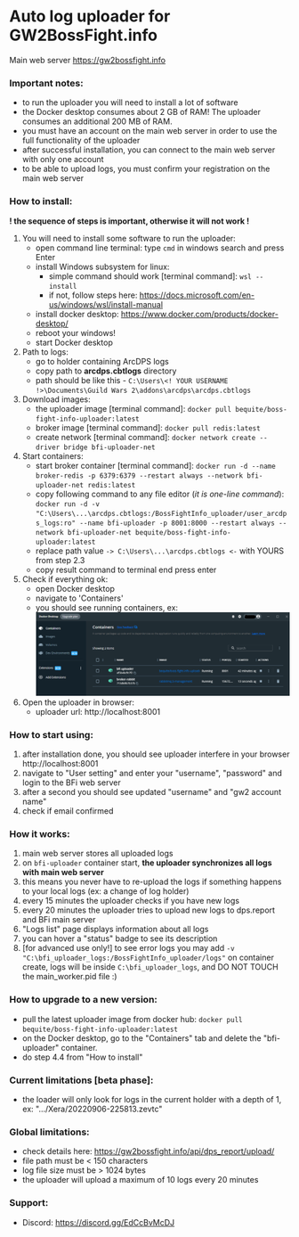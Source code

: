 # Auto log uploader for GW2BossFight.info

Main web server https://gw2bossfight.info

### Important notes:

- to run the uploader you will need to install a lot of software
- the Docker desktop consumes about 2 GB of RAM! The uploader consumes an additional 200 MB of RAM.
- you must have an account on the main web server in order to use the full functionality of the uploader
- after successful installation, you can connect to the main web server with only one account
- to be able to upload logs, you must confirm your registration on the main web server

### How to install:

**! the sequence of steps is important, otherwise it will not work !**

1. You will need to install some software to run the uploader:
    - open command line terminal: type `cmd` in windows search and press Enter
    - install Windows subsystem for linux:
        - simple command should work [terminal command]: `wsl --install`
        - if not, follow steps here: https://docs.microsoft.com/en-us/windows/wsl/install-manual
    - install docker desktop: https://www.docker.com/products/docker-desktop/
    - reboot your windows!
    - start Docker desktop
2. Path to logs:
    - go to holder containing ArcDPS logs
    - copy path to **arcdps.cbtlogs** directory
    - path should be like this - `C:\Users\<! YOUR USERNAME !>\Documents\Guild Wars 2\addons\arcdps\arcdps.cbtlogs`
3. Download images:
    - the uploader image [terminal command]: `docker pull bequite/boss-fight-info-uploader:latest`
    - broker image [terminal command]: `docker pull redis:latest`
    - create network [terminal command]: `docker network create --driver bridge bfi-uploader-net`
4. Start containers:
    - start broker
      container [terminal command]: `docker run -d --name broker-redis -p 6379:6379 --restart always --network bfi-uploader-net redis:latest`
    - copy following command to any file editor (_it is one-line
      command_): `docker run -d -v "C:\Users\...\arcdps.cbtlogs:/BossFightInfo_uploader/user_arcdps_logs:ro" --name bfi-uploader -p 8001:8000 --restart always --network bfi-uploader-net bequite/boss-fight-info-uploader:latest`
    - replace path value `-> C:\Users\...\arcdps.cbtlogs <-` with YOURS from step 2.3
    - copy result command to terminal end press enter
5. Check if everything ok:
    - open Docker desktop
    - navigate to 'Containers'
    - you should see running containers,
      ex: <img src="https://github.com/Valentin-Golyonko/BossFightInfo_uploader/blob/master/media/docker_desctop_example.png" alt="docker_desctop_example">
6. Open the uploader in browser:
    - uploader url: http://localhost:8001

### How to start using:

1. after installation done, you should see uploader interfere in your browser http://localhost:8001
2. navigate to "User setting" and enter your "username", "password" and login to the BFi web server
3. after a second you should see updated "username" and "gw2 account name"
4. check if email confirmed

### How it works:

1. main web server stores all uploaded logs
2. on `bfi-uploader` container start, **the uploader synchronizes all logs with main web server**
3. this means you never have to re-upload the logs if something happens to your local logs (ex: a change of log holder)
4. every 15 minutes the uploader checks if you have new logs
5. every 20 minutes the uploader tries to upload new logs to dps.report and BFi main server
6. "Logs list" page displays information about all logs
7. you can hover a "status" badge to see its description
8. [for advanced use only!] to see error logs you may add `-v "C:\bfi_uploader_logs:/BossFightInfo_uploader/logs"` on
   container create, logs will be inside `C:\bfi_uploader_logs`, and DO NOT TOUCH the main_worker.pid file :)

### How to upgrade to a new version:

- pull the latest uploader image from docker hub: `docker pull bequite/boss-fight-info-uploader:latest`
- on the Docker desktop, go to the "Containers" tab and delete the "bfi-uploader" container.
- do step 4.4 from "How to install"

### Current limitations [beta phase]:

- the loader will only look for logs in the current holder with a depth of 1, ex: ".../Xera/20220906-225813.zevtc"

### Global limitations:

- check details here: https://gw2bossfight.info/api/dps_report/upload/
- file path must be < 150 characters
- log file size must be > 1024 bytes
- the uploader will upload a maximum of 10 logs every 20 minutes

### Support:

- Discord: https://discord.gg/EdCcBvMcDJ
